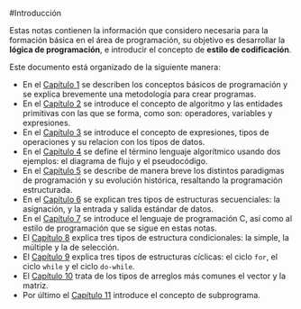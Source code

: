 #Introducción

Estas notas contienen la información que considero necesaria para la
formación básica  en el área de programación, su objetivo es desarrollar
la **lógica de programación**, e introducir el concepto de **estilo
de codificación**.

Este documento está organizado de la siguiente manera:

* En el [Capítulo 1](basicos.html) se describen los conceptos básicos
de programación y se explica brevemente una metodología para crear programas.
* En el [Capítulo 2](entidades-primitivas.html) se introduce el concepto
de algoritmo y las entidades primitivas con las que se forma, como son:
operadores, variables y expresiones.
* En el [Capítulo 3](expresiones.html) se introduce el concepto de expresiones,
tipos de operaciones y su relacion con los tipos de datos.
* En el [Capítulo 4](lenguajes-algoritmicos.html) se define el término
lenguaje algorítmico usando dos ejemplos: el diagrama de flujo y el pseudocódigo.
* En el [Capítulo 5](programacion-estructurada.html) se describe de manera
breve los distintos paradigmas de programación y su evolución histórica,
resaltando la programación estructurada.
* En el [Capítulo 6](estructuras-secuenciales.html) se explican tres
tipos de estructuras secuenciales: la asignación, y la entrada y salida estándar
de datos.
* En el [Capítulo 7](lenguaje-c.html) se introduce el lenguaje de
programación C, así como al estilo de programación que se sigue en estas notas.
* El [Capítulo 8](estructuras-condicionales.html) explica tres tipos de
estructura condicionales: la simple, la múltiple  y la de selección.
* El [Capítulo 9](estructuras-ciclicas.html) explica tres tipos de
estructuras cíclicas: el ciclo `for`, el ciclo `while` y el ciclo `do-while`.
* El [Capítulo 10](arreglos.html) trata de los tipos de arreglos más
comunes el vector y la matriz.
* Por último el [Capítulo 11](subprogramas.html) introduce el concepto de
subprograma.
